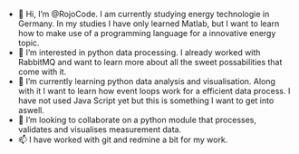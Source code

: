 - 👋 Hi, I’m @RojoCode. I am currently studying energy technologie in Germany. In my studies I have only learned Matlab, but I want to learn how to make use of a programming language for a innovative energy topic.
- 👀 I’m interested in python data processing. I already worked with RabbitMQ and want to learn more about all the sweet possabilities that come with it.
- 🌱 I’m currently learning python data analysis and visualisation. Along with it I want to learn how event loops work for a efficient data process. I have not used Java Script yet but this is something I want to get into aswell.
- 💞️ I’m looking to collaborate on a python module that processes, validates and visualises measurement data.
- 📫 I have worked with git and redmine a bit for my work.

<!---
RojoCode/RojoCode is a ✨ special ✨ repository because its `README.md` (this file) appears on your GitHub profile.
You can click the Preview link to take a look at your changes.
--->
